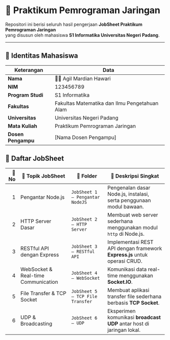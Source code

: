 # 🧩 Praktikum Pemrograman Jaringan

Repositori ini berisi seluruh hasil pengerjaan **JobSheet Praktikum Pemrograman Jaringan**  
yang disusun oleh mahasiswa **S1 Informatika Universitas Negeri Padang**.

---

## 👤 Identitas Mahasiswa

| Keterangan | Data |
|-------------|------|
| **Nama** | 🧑‍💻 Agil Mardian Hawari |
| **NIM** | 123456789 |
| **Program Studi** | S1 Informatika |
| **Fakultas** | Fakultas Matematika dan Ilmu Pengetahuan Alam |
| **Universitas** | Universitas Negeri Padang |
| **Mata Kuliah** | Praktikum Pemrograman Jaringan |
| **Dosen Pengampu** | [Nama Dosen Pengampu] |

## 🧠 Daftar JobSheet

| 🔢 No | 📘 Topik JobSheet | 📁 Folder | 🧾 Deskripsi Singkat |
|------:|------------------|------------|----------------------|
| 1 | Pengantar Node.js | `JobSheet 1 – Pengantar NodeJS` | Pengenalan dasar Node.js, instalasi, serta penggunaan modul bawaan. |
| 2 | HTTP Server Dasar | `JobSheet 2 – HTTP Server` | Membuat web server sederhana menggunakan modul `http` di Node.js. |
| 3 | RESTful API dengan Express | `JobSheet 3 – RESTful API` | Implementasi REST API dengan framework **Express.js** untuk operasi CRUD. |
| 4 | WebSocket & Real-time Communication | `JobSheet 4 – WebSocket` | Komunikasi data real-time menggunakan **Socket.IO**. |
| 5 | File Transfer & TCP Socket | `JobSheet 5 – TCP File Transfer` | Membuat aplikasi transfer file sederhana berbasis **TCP Socket**. |
| 6 | UDP & Broadcasting | `JobSheet 6 – UDP` | Eksperimen komunikasi **broadcast UDP** antar host di jaringan lokal. |

